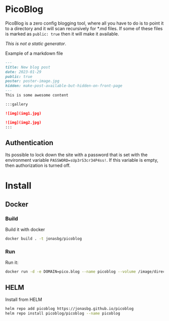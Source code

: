 # PicoBlog

PicoBlog is a zero config blogging tool, where all you have to do is to point it to a directory and it will scan recursively for *.md files.
If some of these files is marked as `public: true` then it will make it available.

*This is not a static generator*.

Example of a markdown file
```markdown
---
title: New blog post
date: 2023-01-29
public: true
poster: poster-image.jpg
hidden: make-post-available-but-hidden-on-front-page
---
This is some awesome content

:::gallery

![img](img1.jpg)

![img](img2.jpg)
:::
```

## Authentication
Its possible to lock down the site with a password that is set with the environment variable `PASSWORD=sUp3rS3cr34P4ss!`. If this variable is empty, then authorization is turned off.


# Install
## Docker
### Build
Build it with docker
```bash
docker build . -t jonasbg/picoblog
```
### Run
Run it:

```bash
docker run -d -e DOMAIN=pico.blog --name picoblog --volume /image/directory:/data:ro jonasbg/picoblog
```

## HELM
Install from HELM
```bash
helm repo add picoblog https://jonasbg.github.io/picoblog
helm repo install picoblog/picoblog --name picoblog
```
